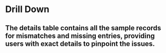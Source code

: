 # Drill Down
## The details table contains all the sample records for mismatches and missing entries, providing users with exact details to pinpoint the issues.